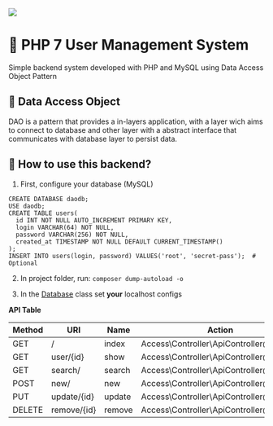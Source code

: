 ![](https://www.tech-recipes.com/wp-content/uploads/2018/10/php-639x350.png)

# :bust_in_silhouette: PHP 7 User Management System

Simple backend system developed with PHP and MySQL using Data Access Object Pattern

## :large_blue_circle: Data Access Object

DAO is a pattern that provides a in-layers application, with a layer wich aims to connect to database and other layer with a abstract interface that communicates with database layer to persist data.

## :red_circle: How to use this backend?

1. First, configure your database (MySQL)
```
CREATE DATABASE daodb;
USE daodb;
CREATE TABLE users(
  id INT NOT NULL AUTO_INCREMENT PRIMARY KEY,
  login VARCHAR(64) NOT NULL,
  password VARCHAR(256) NOT NULL,
  created_at TIMESTAMP NOT NULL DEFAULT CURRENT_TIMESTAMP()
);
INSERT INTO users(login, password) VALUES('root', 'secret-pass');  # Optional
```
2. In project folder, run: ```composer dump-autoload -o```

3. In the [Database](https://github.com/albuquerque53/php-dao/blob/master/classes/DAO/DatabaseConnection.php) class set **your** localhost configs

**API Table**

| Method    | URI         | Name    | Action                                      | Body    |
|-----------|------------ |---------|---------------------------------------------|---------|
| GET       | /           | index   | Access\Controller\ApiController@index       |  none   |
| GET       | user/{id}   | show    | Access\Controller\ApiController@show        |  none   |
| GET       | search/     | search  | Access\Controller\ApiController@search      |  json   |
| POST      | new/        | new     | Access\Controller\ApiController@store       |  json   |
| PUT       | update/{id} | update  | Access\Controller\ApiController@update      |  json   |
| DELETE    | remove/{id} | remove  | Access\Controller\ApiController@destroy     |  none   |
